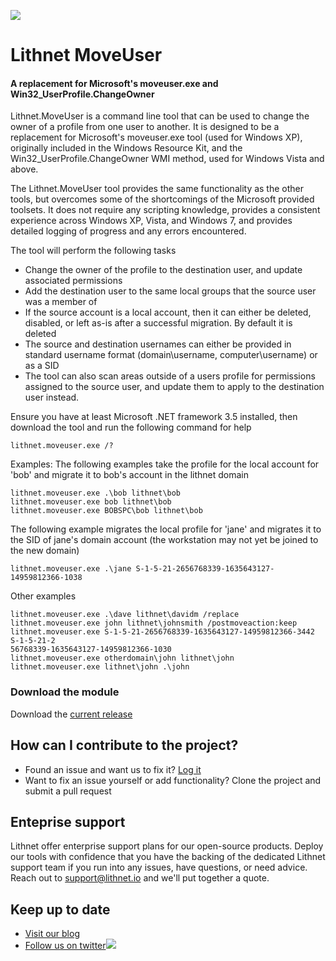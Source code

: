 ![](https://lithnet.github.io/images/logo-ex-small.png)
# Lithnet MoveUser
#### A replacement for Microsoft's moveuser.exe and Win32_UserProfile.ChangeOwner

Lithnet.MoveUser is a command line tool that can be used to change the owner of a profile from one user to another. It is designed to be a replacement for Microsoft's moveuser.exe tool (used for Windows XP), originally included in the Windows Resource Kit, and the Win32_UserProfile.ChangeOwner WMI method, used for Windows Vista and above. 

The Lithnet.MoveUser tool provides the same functionality as the other tools, but overcomes some of the shortcomings of the Microsoft provided toolsets. It does not require any scripting knowledge, provides a consistent experience across Windows XP, Vista, and Windows 7, and provides detailed logging of progress and any errors encountered.

The tool will perform the following tasks

- Change the owner of the profile to the destination user, and update associated permissions
- Add the destination user to the same local groups that the source user was a member of
- If the source account is a local account, then it can either be deleted, disabled, or left as-is after a successful migration. By default it is deleted
- The source and destination usernames can either be provided in standard username format (domain\username, computer\username) or as a SID
- The tool can also scan areas outside of a users profile for permissions assigned to the source user, and update them to apply to the destination user instead.

Ensure you have at least Microsoft .NET framework 3.5 installed, then download the tool and run the following command for help

```
lithnet.moveuser.exe /?
```

Examples:
The following examples take the profile for the local account for 'bob' and migrate it to bob's account in the lithnet domain

```
lithnet.moveuser.exe .\bob lithnet\bob
lithnet.moveuser.exe bob lithnet\bob
lithnet.moveuser.exe BOBSPC\bob lithnet\bob
```

The following example migrates the local profile for 'jane' and migrates it to the SID of jane's domain account (the workstation may not yet be joined to the new domain)

```
lithnet.moveuser.exe .\jane S-1-5-21-2656768339-1635643127-14959812366-1038
```
Other examples

```
lithnet.moveuser.exe .\dave lithnet\davidm /replace
lithnet.moveuser.exe john lithnet\johnsmith /postmoveaction:keep
lithnet.moveuser.exe S-1-5-21-2656768339-1635643127-14959812366-3442 S-1-5-21-2
56768339-1635643127-14959812366-1030
lithnet.moveuser.exe otherdomain\john lithnet\john
lithnet.moveuser.exe lithnet\john .\john
```

### Download the module
Download the [current release](https://github.com/lithnet/moveuser/releases/)

## How can I contribute to the project?
* Found an issue and want us to fix it? [Log it](https://github.com/lithnet/moveuser/issues)
* Want to fix an issue yourself or add functionality? Clone the project and submit a pull request

## Enteprise support
Lithnet offer enterprise support plans for our open-source products. Deploy our tools with confidence that you have the backing of the dedicated Lithnet support team if you run into any issues, have questions, or need advice. Reach out to support@lithnet.io and we'll put together a quote.

## Keep up to date
* [Visit our blog](http://blog.lithnet.io)
* [Follow us on twitter](https://twitter.com/lithnet_io)![](http://twitter.com/favicon.ico)

